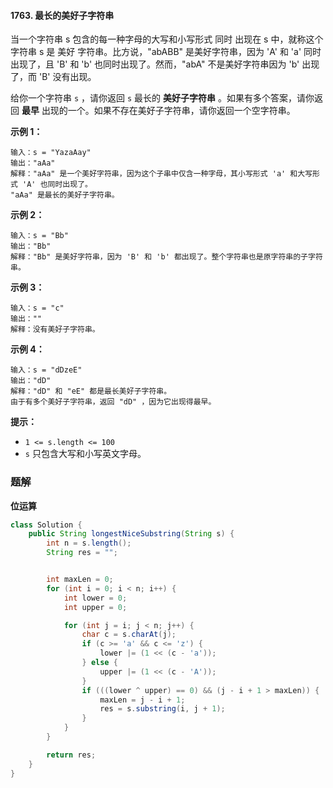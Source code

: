 #### 1763. 最长的美好子字符串

当一个字符串 s 包含的每一种字母的大写和小写形式 同时 出现在 s 中，就称这个字符串 s 是 美好 字符串。比方说，"abABB" 是美好字符串，因为 'A' 和 'a' 同时出现了，且 'B' 和 'b' 也同时出现了。然而，"abA" 不是美好字符串因为 'b' 出现了，而 'B' 没有出现。

给你一个字符串 `s` ，请你返回 `s` 最长的 **美好子字符串** 。如果有多个答案，请你返回 **最早** 出现的一个。如果不存在美好子字符串，请你返回一个空字符串。

**示例 1：**

```shell
输入：s = "YazaAay"
输出："aAa"
解释："aAa" 是一个美好字符串，因为这个子串中仅含一种字母，其小写形式 'a' 和大写形式 'A' 也同时出现了。
"aAa" 是最长的美好子字符串。
```

**示例 2：**

```shell
输入：s = "Bb"
输出："Bb"
解释："Bb" 是美好字符串，因为 'B' 和 'b' 都出现了。整个字符串也是原字符串的子字符串。
```

**示例 3：**

```shell
输入：s = "c"
输出：""
解释：没有美好子字符串。
```

**示例 4：**

```shell
输入：s = "dDzeE"
输出："dD"
解释："dD" 和 "eE" 都是最长美好子字符串。
由于有多个美好子字符串，返回 "dD" ，因为它出现得最早。
```

**提示：**

- `1 <= s.length <= 100`
- `s` 只包含大写和小写英文字母。

### 题解

**位运算**

```java
class Solution {
    public String longestNiceSubstring(String s) {
        int n = s.length();
        String res = "";


        int maxLen = 0;
        for (int i = 0; i < n; i++) {
            int lower = 0;
            int upper = 0;

            for (int j = i; j < n; j++) {
                char c = s.charAt(j);
                if (c >= 'a' && c <= 'z') {
                    lower |= (1 << (c - 'a'));
                } else {
                    upper |= (1 << (c - 'A'));
                }
                if (((lower ^ upper) == 0) && (j - i + 1 > maxLen)) {
                    maxLen = j - i + 1;
                    res = s.substring(i, j + 1);
                }
            }
        }

        return res;
    }
}
```

